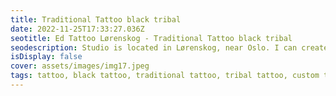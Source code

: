 ```yaml
--- 
title: Traditional Tattoo black tribal 
date: 2022-11-25T17:33:27.036Z 
seotitle: Ed Tattoo Lørenskog - Traditional Tattoo black tribal 
seodescription: Studio is located in Lørenskog, near Oslo. I can create a Traditional Tattoo black tribal tattoo design for you. Contact me for an appointment... 
isDisplay: false 
cover: assets/images/img17.jpeg 
tags: tattoo, black tattoo, traditional tattoo, tribal tattoo, custom tattoo, arm tattoo 
--- 
```

 